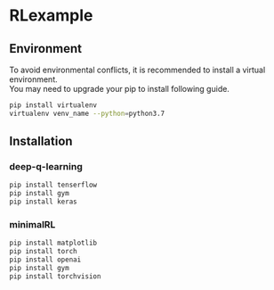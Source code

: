 # RLexample

## Environment

To avoid environmental conflicts, it is recommended to install a virtual environment.
<br/>You may need to upgrade your pip to install following guide.
```bash
pip install virtualenv 
virtualenv venv_name --python=python3.7
```
## Installation

### deep-q-learning
```bash
pip install tenserflow
pip install gym
pip install keras
```

### minimalRL
```bash
pip install matplotlib
pip install torch
pip install openai
pip install gym
pip install torchvision
```
